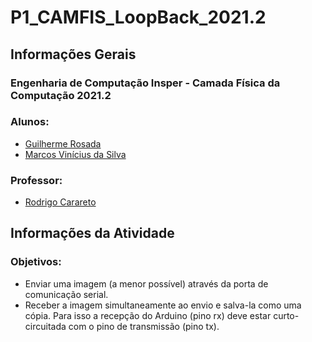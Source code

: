 # P1_CAMFIS_LoopBack_2021.2

<h2>Informações Gerais</h2>

<h3>Engenharia de Computação Insper - Camada Física da Computação 2021.2</h3>

<h3>Alunos:</h3>
<ul>
  <li><a href=https://www.linkedin.com/in/guilherme-rosada/>Guilherme Rosada</a></li>
  <li><a href=https://www.linkedin.com/in/marcosvinis28/>Marcos Vinícius da Silva</a></li>
</ul>

<h3>Professor:</h3> 
<ul>
  <li><a href=https://www.insper.edu.br/pesquisa-e-conhecimento/docentes-pesquisadores/rodrigo-carareto/>Rodrigo Carareto</a></li>
</ul>

<h2>Informações da Atividade</h2>

<h3>Objetivos:</h3>
<ul>
   <li>Enviar uma imagem (a menor possível) através da porta de comunicação serial.</li>
   <li>Receber a imagem simultaneamente ao envio e salva-la como uma cópia. Para isso a recepção do Arduino (pino rx) deve estar curto-circuitada com o pino de transmissão (pino tx).</li>
</ul>
